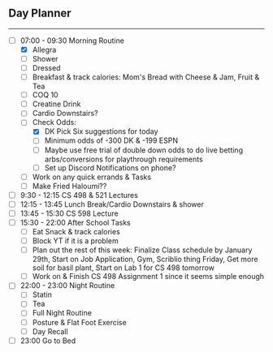 ## Day Planner
---
- [ ] 07:00 - 09:30 Morning Routine
	- [x] Allegra
	- [ ] Shower
	- [ ] Dressed
	- [ ] Breakfast & track calories: Mom's Bread with Cheese & Jam, Fruit & Tea
	- [ ] COQ 10
	- [ ] Creatine Drink
	- [ ] Cardio Downstairs?
	- [ ] Check Odds:
		- [x] DK Pick Six suggestions for today 
		- [ ] Minimum odds of -300 DK & -199 ESPN
		- [ ] Maybe use free trial of double down odds to do live betting arbs/conversions for playthrough requirements
		- [ ] Set up Discord Notifications on phone? 
	- [ ] Work on any quick errands & Tasks
	- [ ] Make Fried Haloumi?? 
- [ ] 9:30 - 12:15 CS 498 & 521 Lectures
- [ ] 12:15 - 13:45 Lunch Break/Cardio Downstairs & shower
- [ ] 13:45 - 15:30 CS 598 Lecture
- [ ] 15:30 - 22:00 After School Tasks
	- [ ] Eat Snack & track calories
	- [ ] Block YT if it is a problem 
	- [ ] Plan out the rest of this week: Finalize Class schedule by January 29th, Start on Job Application, Gym, Scriblio thing Friday, Get more soil for basil plant, Start on Lab 1 for CS 498 tomorrow 
	- [ ] Work on & Finish CS 498 Assignment 1 since it seems simple enough
- [ ] 22:00 - 23:00 Night Routine
	- [ ] Statin
	- [ ] Tea
	- [ ] Full Night Routine
	- [ ] Posture & Flat Foot Exercise
	- [ ] Day Recall
- [ ] 23:00 Go to Bed